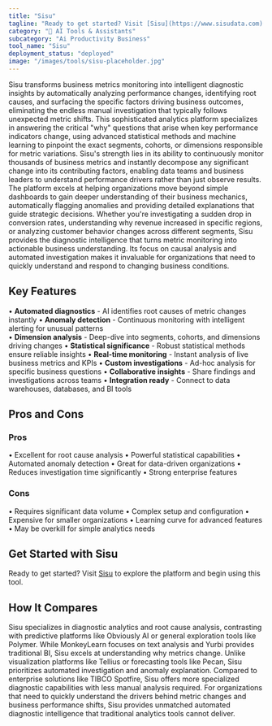 ```yaml
---
title: "Sisu"
tagline: "Ready to get started? Visit [Sisu](https://www.sisudata.com) to explore the platform and begin using this tool...."
category: "🤖 AI Tools & Assistants"
subcategory: "Ai Productivity Business"
tool_name: "Sisu"
deployment_status: "deployed"
image: "/images/tools/sisu-placeholder.jpg"
---
```

Sisu transforms business metrics monitoring into intelligent diagnostic insights by automatically analyzing performance changes, identifying root causes, and surfacing the specific factors driving business outcomes, eliminating the endless manual investigation that typically follows unexpected metric shifts. This sophisticated analytics platform specializes in answering the critical "why" questions that arise when key performance indicators change, using advanced statistical methods and machine learning to pinpoint the exact segments, cohorts, or dimensions responsible for metric variations. Sisu's strength lies in its ability to continuously monitor thousands of business metrics and instantly decompose any significant change into its contributing factors, enabling data teams and business leaders to understand performance drivers rather than just observe results. The platform excels at helping organizations move beyond simple dashboards to gain deeper understanding of their business mechanics, automatically flagging anomalies and providing detailed explanations that guide strategic decisions. Whether you're investigating a sudden drop in conversion rates, understanding why revenue increased in specific regions, or analyzing customer behavior changes across different segments, Sisu provides the diagnostic intelligence that turns metric monitoring into actionable business understanding. Its focus on causal analysis and automated investigation makes it invaluable for organizations that need to quickly understand and respond to changing business conditions.

## Key Features

• **Automated diagnostics** - AI identifies root causes of metric changes instantly
• **Anomaly detection** - Continuous monitoring with intelligent alerting for unusual patterns  
• **Dimension analysis** - Deep-dive into segments, cohorts, and dimensions driving changes
• **Statistical significance** - Robust statistical methods ensure reliable insights
• **Real-time monitoring** - Instant analysis of live business metrics and KPIs
• **Custom investigations** - Ad-hoc analysis for specific business questions
• **Collaborative insights** - Share findings and investigations across teams
• **Integration ready** - Connect to data warehouses, databases, and BI tools

## Pros and Cons

### Pros
• Excellent for root cause analysis
• Powerful statistical capabilities
• Automated anomaly detection
• Great for data-driven organizations
• Reduces investigation time significantly
• Strong enterprise features

### Cons
• Requires significant data volume
• Complex setup and configuration
• Expensive for smaller organizations
• Learning curve for advanced features
• May be overkill for simple analytics needs

## Get Started with Sisu

Ready to get started? Visit [Sisu](https://www.sisudata.com) to explore the platform and begin using this tool.

## How It Compares

Sisu specializes in diagnostic analytics and root cause analysis, contrasting with predictive platforms like Obviously AI or general exploration tools like Polymer. While MonkeyLearn focuses on text analysis and Yurbi provides traditional BI, Sisu excels at understanding why metrics change. Unlike visualization platforms like Tellius or forecasting tools like Pecan, Sisu prioritizes automated investigation and anomaly explanation. Compared to enterprise solutions like TIBCO Spotfire, Sisu offers more specialized diagnostic capabilities with less manual analysis required. For organizations that need to quickly understand the drivers behind metric changes and business performance shifts, Sisu provides unmatched automated diagnostic intelligence that traditional analytics tools cannot deliver.